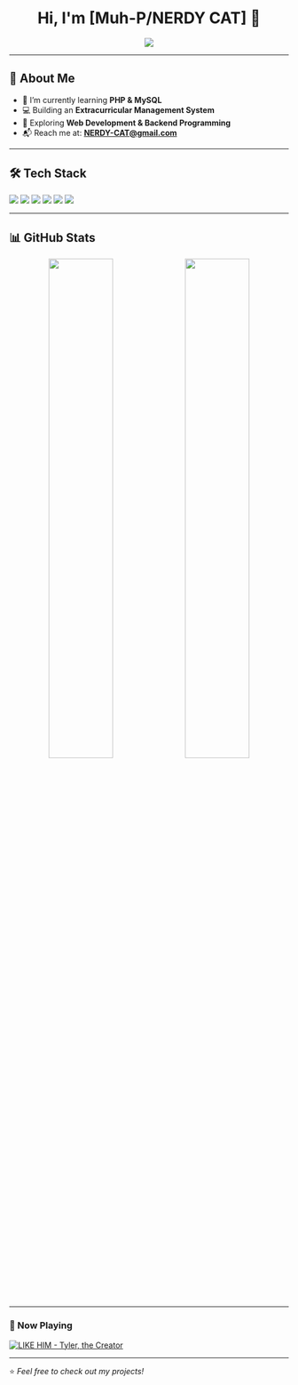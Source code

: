 <h1 align="center">Hi, I'm [Muh-P/NERDY CAT] 👋</h1>

<p align="center">
  <img src="https://readme-typing-svg.herokuapp.com?font=Fira+Code&weight=500&size=22&duration=4000&pause=1000&color=F7B93E&center=true&width=435&lines=Web+Developer+%7C+PHP+%7C+MySQL;Building+Cool+Projects+%F0%9F%9A%80" />
</p>

---

## 🚀 About Me
- 🌱 I’m currently learning **PHP & MySQL**
- 💻 Building an **Extracurricular Management System**
- 🎯 Exploring **Web Development & Backend Programming**
- 📬 Reach me at: **NERDY-CAT@gmail.com**

---

## 🛠️ Tech Stack
<p align="left">
  <img src="https://img.shields.io/badge/-PHP-777BB4?style=flat-square&logo=php&logoColor=white" />
  <img src="https://img.shields.io/badge/-MySQL-4479A1?style=flat-square&logo=mysql&logoColor=white" />
  <img src="https://img.shields.io/badge/-HTML-E34F26?style=flat-square&logo=html5&logoColor=white" />
  <img src="https://img.shields.io/badge/-CSS-1572B6?style=flat-square&logo=css3&logoColor=white" />
  <img src="https://img.shields.io/badge/-JavaScript-F7DF1E?style=flat-square&logo=javascript&logoColor=black" />
  <img src="https://img.shields.io/badge/-Bootstrap-563D7C?style=flat-square&logo=bootstrap&logoColor=white" />
</p>

---

## 📊 GitHub Stats
<p align="center">
  <img src="https://github-readme-stats.vercel.app/api?username=Muh-P&show_icons=true&theme=radical" width="48%" />
  <img src="https://github-readme-streak-stats.herokuapp.com/?user=Muh-P&theme=radical" width="48%" />
</p>

---

### 🎵 Now Playing
[![LIKE HIM - Tyler, the Creator](https://img.shields.io/badge/Now%20Playing-LIKE%20HIM%20by%20Tyler%20the%20Creator-%231DB954?style=for-the-badge&logo=spotify&logoColor=white)](https://open.spotify.com/track/7sCkNU9uTyRxDF8hO6f1dc)


---

⭐️ _Feel free to check out my projects!_
